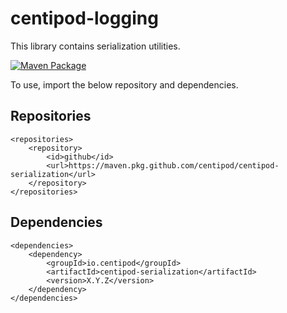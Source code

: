 # centipod-logging

This library contains serialization utilities.

[![Maven Package](https://github.com/centipod/centipod-serialization/actions/workflows/maven-publish.yml/badge.svg)](https://github.com/centipod/centipod-serialization/actions/workflows/maven-publish.yml)

To use, import the below repository and dependencies.

## Repositories

```
<repositories>
    <repository>
        <id>github</id>
        <url>https://maven.pkg.github.com/centipod/centipod-serialization</url>
    </repository>
</repositories>
```

## Dependencies

```
<dependencies>
    <dependency>
        <groupId>io.centipod</groupId>
        <artifactId>centipod-serialization</artifactId>
        <version>X.Y.Z</version>
    </dependency>
</dependencies>
```
